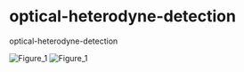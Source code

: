 # optical-heterodyne-detection
optical-heterodyne-detection

![Figure_1](https://user-images.githubusercontent.com/30459885/208367889-e02de78d-7f35-4ec6-8770-1475328341b8.png)
![Figure_1](https://user-images.githubusercontent.com/30459885/208034389-e3660e6c-1e5c-4737-b47c-5188e5bc8887.png)

